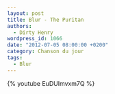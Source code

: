 ```yaml
---
layout: post
title: Blur - The Puritan
authors:
  - Dirty Henry
wordpress_id: 1066
date: "2012-07-05 08:00:00 +0200"
category: Chanson du jour
tags:
  - Blur
---
```


{% youtube EuDUImvxm7Q %}
